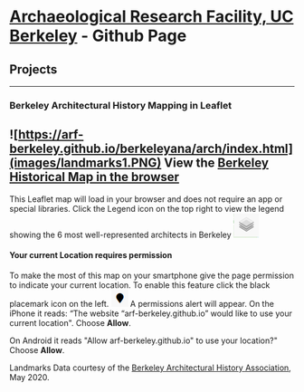 # [Archaeological Research Facility, UC Berkeley](http://arf.berkeley.edu) - Github Page

## Projects
---
### Berkeley Architectural History Mapping in Leaflet 
![https://arf-berkeley.github.io/berkeleyana/arch/index.html](images/landmarks1.PNG)
View the **[Berkeley Historical Map in the browser](https://arf-berkeley.github.io/berkeleyana/arch/index.html)**
---
This Leaflet map will load in your browser and does not require an app or special libraries. 
Click the Legend icon on the top right to view the legend showing the 6 most well-represented architects in Berkeley ![](images/leaflet_legend.png)
#### Your current Location requires permission
To make the most of this map on your smartphone give the page permission to indicate your current location. To enable this feature click the black placemark icon on the left.  ![](images/leaflet_location.png)
A permissions alert will appear. 
On the iPhone it reads: “The website “arf-berkeley.github.io” would like to use your current location". Choose **Allow**.

On Android it reads "Allow arf-berkeley.github.io" to use your location?" Choose **Allow**.

Landmarks Data courtesy of the  [Berkeley Architectural History Association](http://berkeleyheritage.com/berkeley_landmarks/all_landmarks.html), May 2020.
